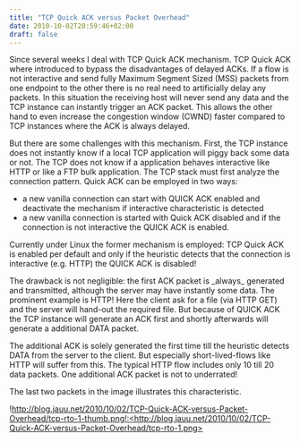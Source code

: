 ```yaml
---
title: "TCP Quick ACK versus Packet Overhead"
date: 2010-10-02T20:59:46+02:00
draft: false
---
```


Since several weeks I deal with TCP Quick ACK mechanism. TCP Quick ACK where
introduced to bypass the disadvantages of delayed ACKs. If a flow is not
interactive and send fully Maximum Segment Sized (MSS) packets from one
endpoint to the other there is no real need to artificially delay any packets.
In this situation the receiving host will never send any data and the TCP
instance can instantly trigger an ACK packet. This allows the other hand to
even increase the congestion window (CWND) faster compared to TCP instances
where the ACK is always delayed.


But there are some challenges with this mechanism. First, the TCP instance does
not instantly know if a local TCP application will piggy back some data or not.
The TCP does not know if a application behaves interactive like HTTP or like a
FTP bulk application. The TCP stack must first analyze the connection pattern.
Quick ACK can be employed in two ways:


* a new vanilla connection can start with QUICK ACK enabled and deactivate the mechanism if interactive characteristic is detected
* a new vanilla connection is started with Quick ACK disabled and if the connection is not interactive the QUICK ACK is enabled.


Currently under Linux the former mechanism is employed: TCP Quick ACK is enabled per default and only if the heuristic detects that the connection is interactive (e.g. HTTP) the QUICK ACK is disabled!


The drawback is not negligible: the first ACK packet is \_always\_ generated and transmitted, although the server may have instantly some data. The prominent example is HTTP! Here the client ask for a file (via HTTP GET) and the server will hand-out the required file. But because of QUICK ACK the TCP instance will generate an ACK first and shortly afterwards will generate a additional DATA packet.


The additional ACK is solely generated the first time till the heuristic detects DATA from the server to the client. But especially short-lived-flows like HTTP will suffer from this. The typical HTTP flow includes only 10 till 20 data packets. One additional ACK packet is not to underrated!


The last two packets in the image illustrates this characteristic.


!http://blog.jauu.net/2010/10/02/TCP-Quick-ACK-versus-Packet-Overhead/tcp-rto-1-thumb.png!:<http://blog.jauu.net/2010/10/02/TCP-Quick-ACK-versus-Packet-Overhead/tcp-rto-1.png>



